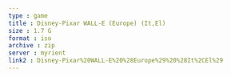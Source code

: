 ```yaml
---
type : game
title : Disney-Pixar WALL-E (Europe) (It,El)
size : 1.7 G
format : iso
archive : zip
server : myrient
link2 : Disney-Pixar%20WALL-E%20%28Europe%29%20%28It%2CEl%29
---
```

